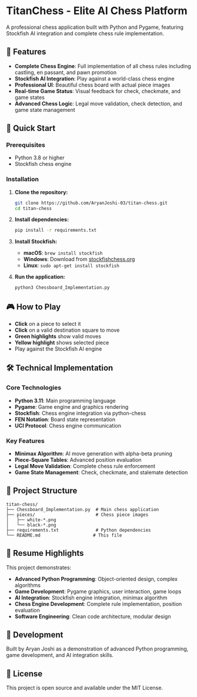 # TitanChess - Elite AI Chess Platform

A professional chess application built with Python and Pygame, featuring Stockfish AI integration and complete chess rule implementation.

## 🎯 Features

- **Complete Chess Engine**: Full implementation of all chess rules including castling, en passant, and pawn promotion
- **Stockfish AI Integration**: Play against a world-class chess engine
- **Professional UI**: Beautiful chess board with actual piece images
- **Real-time Game Status**: Visual feedback for check, checkmate, and game states
- **Advanced Chess Logic**: Legal move validation, check detection, and game state management

## 🚀 Quick Start

### Prerequisites
- Python 3.8 or higher
- Stockfish chess engine

### Installation

1. **Clone the repository:**
   ```bash
   git clone https://github.com/AryanJoshi-03/titan-chess.git
   cd titan-chess
   ```

2. **Install dependencies:**
   ```bash
   pip install -r requirements.txt
   ```

3. **Install Stockfish:**
   - **macOS**: `brew install stockfish`
   - **Windows**: Download from [stockfishchess.org](https://stockfishchess.org/download/)
   - **Linux**: `sudo apt-get install stockfish`

4. **Run the application:**
   ```bash
   python3 Chessboard_Implementation.py
   ```

## 🎮 How to Play

- **Click** on a piece to select it
- **Click** on a valid destination square to move
- **Green highlights** show valid moves
- **Yellow highlight** shows selected piece
- Play against the Stockfish AI engine

## 🛠️ Technical Implementation

### Core Technologies
- **Python 3.11**: Main programming language
- **Pygame**: Game engine and graphics rendering
- **Stockfish**: Chess engine integration via python-chess
- **FEN Notation**: Board state representation
- **UCI Protocol**: Chess engine communication

### Key Features
- **Minimax Algorithm**: AI move generation with alpha-beta pruning
- **Piece-Square Tables**: Advanced position evaluation
- **Legal Move Validation**: Complete chess rule enforcement
- **Game State Management**: Check, checkmate, and stalemate detection

## 📁 Project Structure

```
titan-chess/
├── Chessboard_Implementation.py  # Main chess application
├── pieces/                       # Chess piece images
│   ├── white-*.png
│   └── black-*.png
├── requirements.txt              # Python dependencies
└── README.md                    # This file
```

## 🎯 Resume Highlights

This project demonstrates:
- **Advanced Python Programming**: Object-oriented design, complex algorithms
- **Game Development**: Pygame graphics, user interaction, game loops
- **AI Integration**: Stockfish engine integration, minimax algorithm
- **Chess Engine Development**: Complete rule implementation, position evaluation
- **Software Engineering**: Clean code architecture, modular design

## 🔧 Development

Built by Aryan Joshi as a demonstration of advanced Python programming, game development, and AI integration skills.

## 📄 License

This project is open source and available under the MIT License.